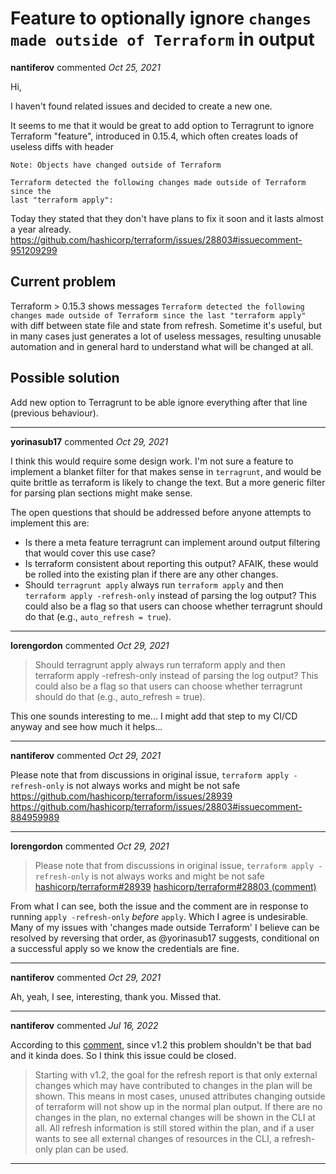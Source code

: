 # Feature to optionally ignore `changes made outside of Terraform` in output

**nantiferov** commented *Oct 25, 2021*

Hi,

I haven't found related issues and decided to create a new one.

It seems to me that it would be great to add option to Terragrunt to ignore Terraform "feature", introduced in 0.15.4, which often creates loads of useless diffs with header 
```
Note: Objects have changed outside of Terraform

Terraform detected the following changes made outside of Terraform since the
last "terraform apply":
```

Today they stated that they don't have plans to fix it soon and it lasts almost a year already.
https://github.com/hashicorp/terraform/issues/28803#issuecomment-951209299

## Current problem

Terraform > 0.15.3 shows messages `Terraform detected the following changes made outside of Terraform since the last "terraform apply"` with diff between state file and state from refresh. Sometime it's useful, but in many cases just generates a lot of useless messages, resulting unusable automation and in general hard to understand what will be changed at all.

## Possible solution

Add new option to Terragrunt to be able ignore everything after that line (previous behaviour).
<br />
***


**yorinasub17** commented *Oct 29, 2021*

I think this would require some design work. I'm not sure a feature to implement a blanket filter for that makes sense in `terragrunt`, and would be quite brittle as terraform is likely to change the text. But a more generic filter for parsing plan sections might make sense.

The open questions that should be addressed before anyone attempts to implement this are:

- Is there a meta feature terragrunt can implement around output filtering that would cover this use case?
- Is terraform consistent about reporting this output? AFAIK, these would be rolled into the existing plan if there are any other changes.
- Should `terragrunt apply` always run `terraform apply` and then `terraform apply -refresh-only` instead of parsing the log output? This could also be a flag so that users can choose whether terragrunt should do that (e.g., `auto_refresh = true`).
***

**lorengordon** commented *Oct 29, 2021*

>Should terragrunt apply always run terraform apply and then terraform apply -refresh-only instead of parsing the log output? This could also be a flag so that users can choose whether terragrunt should do that (e.g., auto_refresh = true).

This one sounds interesting to me... I might add that step to my CI/CD anyway and see how much it helps...
***

**nantiferov** commented *Oct 29, 2021*

Please note that from discussions in original issue, `terraform apply -refresh-only` is not always works and might be not safe
https://github.com/hashicorp/terraform/issues/28939
https://github.com/hashicorp/terraform/issues/28803#issuecomment-884959989
***

**lorengordon** commented *Oct 29, 2021*

> Please note that from discussions in original issue, `terraform apply -refresh-only` is not always works and might be not safe [hashicorp/terraform#28939](https://github.com/hashicorp/terraform/issues/28939) [hashicorp/terraform#28803 (comment)](https://github.com/hashicorp/terraform/issues/28803#issuecomment-884959989)

From what I can see, both the issue and the comment are in response to running `apply -refresh-only` _before_ `apply`. Which I agree is undesirable. Many of my issues with 'changes made outside Terraform' I believe can be resolved by reversing that order, as @yorinasub17 suggests, conditional on a successful apply so we know the credentials are fine.
***

**nantiferov** commented *Oct 29, 2021*

Ah, yeah, I see, interesting, thank you.
Missed that.
***

**nantiferov** commented *Jul 16, 2022*

According to this [comment](https://github.com/hashicorp/terraform/issues/28803#issuecomment-1072740861), since v1.2 this problem shouldn't be that bad and it kinda does. So I think this issue could be closed.


> Starting with v1.2, the goal for the refresh report is that only external changes which may have contributed to changes in the plan will be shown. This means in most cases, unused attributes changing outside of terraform will not show up in the normal plan output. If there are no changes in the plan, no external changes will be shown in the CLI at all. All refresh information is still stored within the plan, and if a user wants to see all external changes of resources in the CLI, a refresh-only plan can be used.
***

